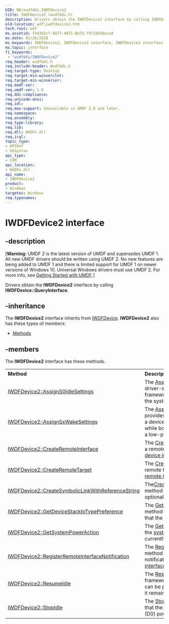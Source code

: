 ```yaml
---
UID: NN:wudfddi.IWDFDevice2
title: IWDFDevice2 (wudfddi.h)
description: Drivers obtain the IWDFDevice2 interface by calling IWDFDevice::QueryInterface.
old-location: wdf\iwdfdevice2.htm
tech.root: wdf
ms.assetid: f4d3d2cf-8877-4071-8e75-f971803beca4
ms.date: 02/26/2018
ms.keywords: IWDFDevice2, IWDFDevice2 interface, IWDFDevice2 interface,described, UMDFDeviceObjectRef_0b02d642-234d-4f98-b6d1-5557aa74eb14.xml, umdf.iwdfdevice2, wdf.iwdfdevice2, wudfddi/IWDFDevice2
ms.topic: interface
f1_keywords:
 - "wudfddi/IWDFDevice2"
req.header: wudfddi.h
req.include-header: Wudfddi.h
req.target-type: Desktop
req.target-min-winverclnt: 
req.target-min-winversvr: 
req.kmdf-ver: 
req.umdf-ver: 1.9
req.ddi-compliance: 
req.unicode-ansi: 
req.idl: 
req.max-support: Unavailable in UMDF 2.0 and later.
req.namespace: 
req.assembly: 
req.type-library: 
req.lib: 
req.dll: WUDFx.dll
req.irql: 
topic_type:
- APIRef
- kbSyntax
api_type:
- COM
api_location:
- WUDFx.dll
api_name:
- IWDFDevice2
product:
- Windows
targetos: Windows
req.typenames: 
---
```


# IWDFDevice2 interface


## -description


<p class="CCE_Message">[<b>Warning:</b> UMDF 2 is the latest version of UMDF and supersedes UMDF 1.  All new UMDF drivers should be written using UMDF 2.  No new features are being added to UMDF 1 and there is limited support for UMDF 1 on newer versions of Windows 10.  Universal Windows drivers must use UMDF 2.  For more info, see <a href="https://docs.microsoft.com/windows-hardware/drivers/wdf/getting-started-with-umdf-version-2">Getting Started with UMDF</a>.]

Drivers obtain the <b>IWDFDevice2</b> interface by calling <b>IWDFDevice::QueryInterface</b>.


## -inheritance

The <b xmlns:loc="http://microsoft.com/wdcml/l10n">IWDFDevice2</b> interface inherits from <a href="https://docs.microsoft.com/windows-hardware/drivers/ddi/content/wudfddi/nn-wudfddi-iwdfdevice">IWDFDevice</a>. <b>IWDFDevice2</b> also has these types of members:
<ul>
<li><a href="https://docs.microsoft.com/">Methods</a></li>
</ul>

## -members

The <b>IWDFDevice2</b> interface has these methods.
<table class="members" id="memberListMethods">
<tr>
<th align="left" width="37%">Method</th>
<th align="left" width="63%">Description</th>
</tr>
<tr data="declared;">
<td align="left" width="37%">
<a href="https://docs.microsoft.com/windows-hardware/drivers/ddi/content/wudfddi/nf-wudfddi-iwdfdevice2-assigns0idlesettings">IWDFDevice2::AssignS0IdleSettings</a>
</td>
<td align="left" width="63%">
The <a href="https://docs.microsoft.com/windows-hardware/drivers/ddi/content/wudfddi/nf-wudfddi-iwdfdevice2-assigns0idlesettings">AssignS0IdleSettings</a> method provides driver-supplied information that the framework uses when a device is idle and the system is in its working (S0) state.

</td>
</tr>
<tr data="declared;">
<td align="left" width="37%">
<a href="https://docs.microsoft.com/windows-hardware/drivers/ddi/content/wudfddi/nf-wudfddi-iwdfdevice2-assignsxwakesettings">IWDFDevice2::AssignSxWakeSettings</a>
</td>
<td align="left" width="63%">
The <a href="https://docs.microsoft.com/windows-hardware/drivers/ddi/content/wudfddi/nf-wudfddi-iwdfdevice2-assignsxwakesettings">AssignSxWakeSettings</a> method provides driver-supplied information about a device's ability to trigger a wake signal while both the device and the system are in a low-power state.

</td>
</tr>
<tr data="declared;">
<td align="left" width="37%">
<a href="https://docs.microsoft.com/windows-hardware/drivers/ddi/content/wudfddi/nf-wudfddi-iwdfdevice2-createremoteinterface">IWDFDevice2::CreateRemoteInterface</a>
</td>
<td align="left" width="63%">
The <a href="https://docs.microsoft.com/windows-hardware/drivers/ddi/content/wudfddi/nf-wudfddi-iwdfdevice2-createremoteinterface">CreateRemoteInterface</a> method creates a remote interface object that represents a <a href="https://docs.microsoft.com/windows-hardware/drivers/wdf/using-device-interfaces-in-umdf-drivers">device interface</a>.

</td>
</tr>
<tr data="declared;">
<td align="left" width="37%">
<a href="https://docs.microsoft.com/windows-hardware/drivers/ddi/content/wudfddi/nf-wudfddi-iwdfdevice2-createremotetarget">IWDFDevice2::CreateRemoteTarget</a>
</td>
<td align="left" width="63%">
The <a href="https://docs.microsoft.com/windows-hardware/drivers/ddi/content/wudfddi/nf-wudfddi-iwdfdevice2-createremotetarget">CreateRemoteTarget</a> method creates a remote target object that represents a <a href="https://docs.microsoft.com/windows-hardware/drivers/wdf/general-i-o-targets-in-umdf">remote I/O target</a>.

</td>
</tr>
<tr data="declared;">
<td align="left" width="37%">
<a href="https://docs.microsoft.com/windows-hardware/drivers/ddi/content/wudfddi/nf-wudfddi-iwdfdevice2-createsymboliclinkwithreferencestring">IWDFDevice2::CreateSymbolicLinkWithReferenceString</a>
</td>
<td align="left" width="63%">
The<a href="https://docs.microsoft.com/windows-hardware/drivers/ddi/content/wudfddi/nf-wudfddi-iwdfdevice2-createsymboliclinkwithreferencestring">CreateSymbolicLinkWithReferenceString</a> method creates a symbolic link name, and optionally, a reference string, for a device 

</td>
</tr>
<tr data="declared;">
<td align="left" width="37%">
<a href="https://docs.microsoft.com/windows-hardware/drivers/ddi/content/wudfddi/nf-wudfddi-iwdfdevice2-getdevicestackiotypepreference">IWDFDevice2::GetDeviceStackIoTypePreference</a>
</td>
<td align="left" width="63%">
The <a href="https://docs.microsoft.com/windows-hardware/drivers/ddi/content/wudfddi/nf-wudfddi-iwdfdevice2-getdevicestackiotypepreference">GetDeviceStackIoTypePreference</a> method retrieves the buffer access methods that the framework is using for a device.

</td>
</tr>
<tr data="declared;">
<td align="left" width="37%">
<a href="https://docs.microsoft.com/windows-hardware/drivers/ddi/content/wudfddi/nf-wudfddi-iwdfdevice2-getsystempoweraction">IWDFDevice2::GetSystemPowerAction</a>
</td>
<td align="left" width="63%">
The <a href="https://docs.microsoft.com/windows-hardware/drivers/ddi/content/wudfddi/nf-wudfddi-iwdfdevice2-getsystempoweraction">GetSystemPowerAction</a> method returns the <a href="https://docs.microsoft.com/windows-hardware/drivers/kernel/system-power-actions">system power action</a>, if any, that is currently occurring for the computer. 

</td>
</tr>
<tr data="declared;">
<td align="left" width="37%">
<a href="https://docs.microsoft.com/windows-hardware/drivers/ddi/content/wudfddi/nf-wudfddi-iwdfdevice2-registerremoteinterfacenotification">IWDFDevice2::RegisterRemoteInterfaceNotification</a>
</td>
<td align="left" width="63%">
The <a href="https://docs.microsoft.com/windows-hardware/drivers/ddi/content/wudfddi/nf-wudfddi-iwdfdevice2-registerremoteinterfacenotification">RegisterRemoteInterfaceNotification</a> method registers a driver to receive a notification when a specified <a href="https://docs.microsoft.com/windows-hardware/drivers/wdf/using-device-interfaces-in-umdf-drivers">device interface</a> becomes available.

</td>
</tr>
<tr data="declared;">
<td align="left" width="37%">
<a href="https://docs.microsoft.com/windows-hardware/drivers/ddi/content/wudfddi/nf-wudfddi-iwdfdevice2-resumeidle">IWDFDevice2::ResumeIdle</a>
</td>
<td align="left" width="63%">
The <a href="https://docs.microsoft.com/windows-hardware/drivers/ddi/content/wudfddi/nf-wudfddi-iwdfdevice2-resumeidle">ResumeIdle</a> method informs the framework that the device is not in use and can be placed in a device low-power state if it remains idle.

</td>
</tr>
<tr data="declared;">
<td align="left" width="37%">
<a href="https://docs.microsoft.com/windows-hardware/drivers/ddi/content/wudfddi/nf-wudfddi-iwdfdevice2-stopidle">IWDFDevice2::StopIdle</a>
</td>
<td align="left" width="63%">
The <a href="https://docs.microsoft.com/windows-hardware/drivers/ddi/content/wudfddi/nf-wudfddi-iwdfdevice2-stopidle">StopIdle</a> method informs the framework that the device must be placed in its working (D0) power state.

</td>
</tr>
</table> 

